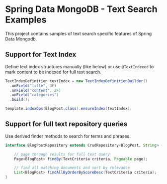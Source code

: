 # Spring Data MongoDB - Text Search Examples

This project contains samples of text search specific features of Spring Data Mongodb.

## Support for Text Index

Define text index structures manually (like below) or use `@TextIndexed` to mark content to be indexed for full text search.

```java
TextIndexDefinition textIndex = new TextIndexDefinitionBuilder()
  .onField("title", 3F)
  .onField("content", 2F) 
  .onField("categories") 
  .build();

template.indexOps(BlogPost.class).ensureIndex(textIndex);
```

## Support for full text repository queries

Use derived finder methods to search for terms and phrases.

```java
interface BlogPostRepository extends CrudRepository<BlogPost, String> {

    // page through results for full text query
	Page<BlogPost> findBy(TextCriteria criteria, Pageable page);

    // find all matching documents and sort by relevance
	List<BlogPost> findAllByOrderByScoreDesc(TextCriteria criteria);
}
```